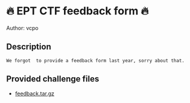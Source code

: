# 🔥 EPT CTF feedback form 🔥
Author: vcpo
## Description
```
We forgot  to provide a feedback form last year, sorry about that.

```
## Provided challenge files
* [feedback.tar.gz](feedback.tar.gz)
